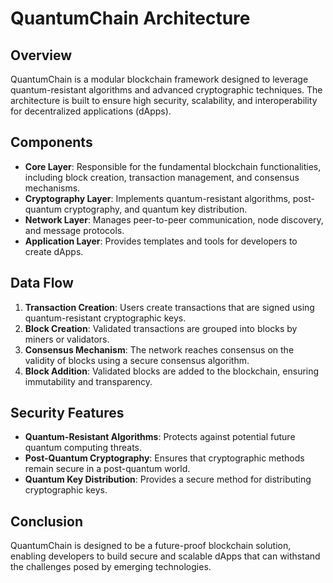 # QuantumChain Architecture

## Overview
QuantumChain is a modular blockchain framework designed to leverage quantum-resistant algorithms and advanced cryptographic techniques. The architecture is built to ensure high security, scalability, and interoperability for decentralized applications (dApps).

## Components
- **Core Layer**: Responsible for the fundamental blockchain functionalities, including block creation, transaction management, and consensus mechanisms.
- **Cryptography Layer**: Implements quantum-resistant algorithms, post-quantum cryptography, and quantum key distribution.
- **Network Layer**: Manages peer-to-peer communication, node discovery, and message protocols.
- **Application Layer**: Provides templates and tools for developers to create dApps.

## Data Flow
1. **Transaction Creation**: Users create transactions that are signed using quantum-resistant cryptographic keys.
2. **Block Creation**: Validated transactions are grouped into blocks by miners or validators.
3. **Consensus Mechanism**: The network reaches consensus on the validity of blocks using a secure consensus algorithm.
4. **Block Addition**: Validated blocks are added to the blockchain, ensuring immutability and transparency.

## Security Features
- **Quantum-Resistant Algorithms**: Protects against potential future quantum computing threats.
- **Post-Quantum Cryptography**: Ensures that cryptographic methods remain secure in a post-quantum world.
- **Quantum Key Distribution**: Provides a secure method for distributing cryptographic keys.

## Conclusion
QuantumChain is designed to be a future-proof blockchain solution, enabling developers to build secure and scalable dApps that can withstand the challenges posed by emerging technologies.
